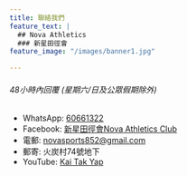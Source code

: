 ```yaml
---
title: 聯絡我們
feature_text: |
  ## Nova Athletics
  ### 新星田徑會
feature_image: "/images/banner1.jpg"

---
```


###### 48小時內回覆 (星期六/日及公眾假期除外)
- WhatsApp: [60661322](https://api.whatsapp.com/send?phone=85260661322)
- Facebook: [新星田徑會Nova Athletics Club](https://facebook.com/新星田徑會Nova-Athletics-Club-105744665177266)
- 電郵: <novasports852@gmail.com>
- 郵寄: 火炭村74號地下
- YouTube: [Kai Tak Yap](https://www.youtube.com/channel/UCnUl5dNjlXMyJLL-YrY9vFw)
